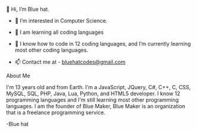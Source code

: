 👋 Hi, I’m Blue hat.

- 👀 I’m interested in Computer Science.

- 🌳 I am learning all coding languages

- 🧠 I know how to code in 12 coding languages, and I’m currently learning most other coding languages.

- 📫 Contact me at - bluehatcodes@gmail.com


About Me

I'm 13 years old and from Earth. I'm a JavaScript, JQuery, C#, C++, C, CSS, MySQL, SQL, PHP, Java, Lua, Python, and HTML5 developer. I know 12 programming languages and I'm still learning most other programming languages. I am the founder of Blue Maker, Blue Maker is an organization that is a freelance programming service.

-Blue hat
